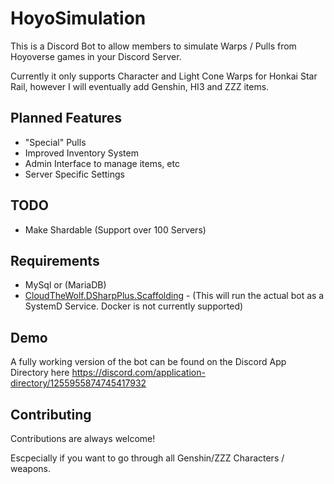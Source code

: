 # HoyoSimulation

This is a Discord Bot to allow members to simulate Warps / Pulls from Hoyoverse games in your Discord Server.

Currently it only supports Character and Light Cone Warps for Honkai Star Rail, however I will eventually add Genshin, HI3 and ZZZ items.

## Planned Features
 - "Special" Pulls 
 - Improved Inventory System
 - Admin Interface to manage items, etc
 - Server Specific Settings
 
## TODO
 - Make Shardable (Support over 100 Servers)

## Requirements

 - MySql or (MariaDB)
 - [CloudTheWolf.DSharpPlus.Scaffolding](https://github.com/CloudTheWolf/CloudTheWolf.DSharpPlus.Scaffolding) - (This will run the actual bot as a SystemD Service. Docker is not currently supported)

 
## Demo

A fully working version of the bot can be found on the Discord App Directory here https://discord.com/application-directory/1255955874745417932 


## Contributing

Contributions are always welcome!

Escpecially if you want to go through all Genshin/ZZZ Characters / weapons. 
